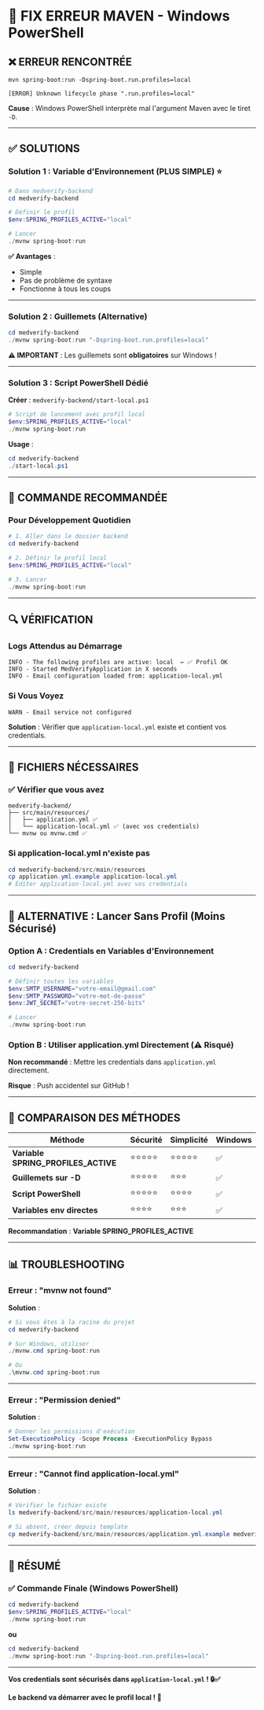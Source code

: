 # 🔧 FIX ERREUR MAVEN - Windows PowerShell

## ❌ ERREUR RENCONTRÉE

```
mvn spring-boot:run -Dspring-boot.run.profiles=local

[ERROR] Unknown lifecycle phase ".run.profiles=local"
```

**Cause** : Windows PowerShell interprète mal l'argument Maven avec le tiret `-D`.

---

## ✅ SOLUTIONS

### Solution 1 : Variable d'Environnement (PLUS SIMPLE) ⭐

```powershell
# Dans medverify-backend
cd medverify-backend

# Définir le profil
$env:SPRING_PROFILES_ACTIVE="local"

# Lancer
./mvnw spring-boot:run
```

**✅ Avantages** :

- Simple
- Pas de problème de syntaxe
- Fonctionne à tous les coups

---

### Solution 2 : Guillemets (Alternative)

```powershell
cd medverify-backend
./mvnw spring-boot:run "-Dspring-boot.run.profiles=local"
```

**⚠️ IMPORTANT** : Les guillemets sont **obligatoires** sur Windows !

---

### Solution 3 : Script PowerShell Dédié

**Créer** : `medverify-backend/start-local.ps1`

```powershell
# Script de lancement avec profil local
$env:SPRING_PROFILES_ACTIVE="local"
./mvnw spring-boot:run
```

**Usage** :

```powershell
cd medverify-backend
./start-local.ps1
```

---

## 🎯 COMMANDE RECOMMANDÉE

### Pour Développement Quotidien

```powershell
# 1. Aller dans le dossier backend
cd medverify-backend

# 2. Définir le profil local
$env:SPRING_PROFILES_ACTIVE="local"

# 3. Lancer
./mvnw spring-boot:run
```

---

## 🔍 VÉRIFICATION

### Logs Attendus au Démarrage

```
INFO - The following profiles are active: local  ← ✅ Profil OK
INFO - Started MedVerifyApplication in X seconds
INFO - Email configuration loaded from: application-local.yml
```

### Si Vous Voyez

```
WARN - Email service not configured
```

**Solution** : Vérifier que `application-local.yml` existe et contient vos credentials.

---

## 📝 FICHIERS NÉCESSAIRES

### ✅ Vérifier que vous avez

```
medverify-backend/
├── src/main/resources/
│   ├── application.yml ✅
│   └── application-local.yml ✅ (avec vos credentials)
└── mvnw ou mvnw.cmd ✅
```

### Si application-local.yml n'existe pas

```powershell
cd medverify-backend/src/main/resources
cp application.yml.example application-local.yml
# Éditer application-local.yml avec vos credentials
```

---

## 🚀 ALTERNATIVE : Lancer Sans Profil (Moins Sécurisé)

### Option A : Credentials en Variables d'Environnement

```powershell
cd medverify-backend

# Définir toutes les variables
$env:SMTP_USERNAME="votre-email@gmail.com"
$env:SMTP_PASSWORD="votre-mot-de-passe"
$env:JWT_SECRET="votre-secret-256-bits"

# Lancer
./mvnw spring-boot:run
```

### Option B : Utiliser application.yml Directement (⚠️ Risqué)

**Non recommandé** : Mettre les credentials dans `application.yml` directement.

**Risque** : Push accidentel sur GitHub !

---

## 🎯 COMPARAISON DES MÉTHODES

| Méthode                             | Sécurité   | Simplicité | Windows |
| ----------------------------------- | ---------- | ---------- | ------- |
| **Variable SPRING_PROFILES_ACTIVE** | ⭐⭐⭐⭐⭐ | ⭐⭐⭐⭐⭐ | ✅      |
| **Guillemets sur -D**               | ⭐⭐⭐⭐⭐ | ⭐⭐⭐     | ✅      |
| **Script PowerShell**               | ⭐⭐⭐⭐⭐ | ⭐⭐⭐⭐   | ✅      |
| **Variables env directes**          | ⭐⭐⭐⭐   | ⭐⭐⭐     | ✅      |

**Recommandation** : **Variable SPRING_PROFILES_ACTIVE**

---

## 📊 TROUBLESHOOTING

### Erreur : "mvnw not found"

**Solution** :

```powershell
# Si vous êtes à la racine du projet
cd medverify-backend

# Sur Windows, utiliser
./mvnw.cmd spring-boot:run

# Ou
.\mvnw.cmd spring-boot:run
```

---

### Erreur : "Permission denied"

**Solution** :

```powershell
# Donner les permissions d'exécution
Set-ExecutionPolicy -Scope Process -ExecutionPolicy Bypass
./mvnw spring-boot:run
```

---

### Erreur : "Cannot find application-local.yml"

**Solution** :

```powershell
# Vérifier le fichier existe
ls medverify-backend/src/main/resources/application-local.yml

# Si absent, créer depuis template
cp medverify-backend/src/main/resources/application.yml.example medverify-backend/src/main/resources/application-local.yml
```

---

## 🎉 RÉSUMÉ

### ✅ Commande Finale (Windows PowerShell)

```powershell
cd medverify-backend
$env:SPRING_PROFILES_ACTIVE="local"
./mvnw spring-boot:run
```

**ou**

```powershell
cd medverify-backend
./mvnw spring-boot:run "-Dspring-boot.run.profiles=local"
```

---

**Vos credentials sont sécurisés dans `application-local.yml` ! 🔒✅**

**Le backend va démarrer avec le profil local ! 🚀**


